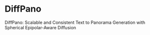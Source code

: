 # DiffPano
DiffPano: Scalable and Consistent Text to Panorama Generation with Spherical Epipolar-Aware Diffusion
